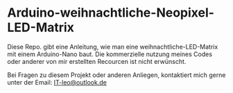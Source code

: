 # Arduino-weihnachtliche-Neopixel-LED-Matrix
Diese Repo. gibt eine Anleitung, wie man eine weihnachtliche-LED-Matrix mit einem Arduino-Nano baut.
Die kommerzielle nutzung meines Codes oder anderer von mir erstellten Recourcen ist nicht erwünscht. 

Bei Fragen zu diesem Projekt oder anderen Anliegen, kontaktiert mich gerne unter der Email: IT-leo@outlook.de 
